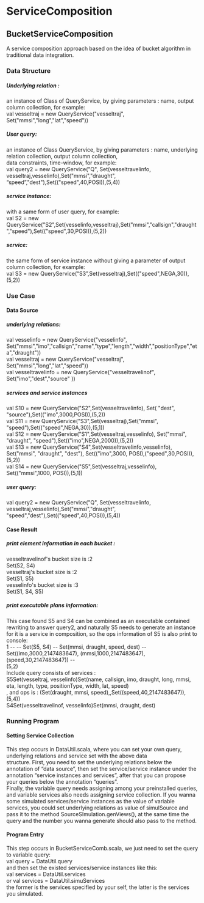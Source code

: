 # ServiceComposition
## BucketServiceComposition
A service composition approach based on the idea of bucket algorithm in traditional data integration.<br>

### Data Structure
##### Underlying relation : 
an instance of Class of  QueryService, by giving parameters : name, output column collection, for example:<br>
val vesseltraj = new QueryService("vesseltraj", Set("mmsi","long","lat","speed"))<br>
##### User query: 
an instance of Class QueryService, by giving parameters : name, underlying relation collection, output column collection,  <br>data constraints, time-window, for example:<br>
val query2 = new QueryService("Q", Set(vesseltravelinfo, vesseltraj,vesselinfo),Set("mmsi","draught",<br> “speed”,"dest"),Set(("speed",40,POSI)),(5,4))<br>
##### service instance: 
with a same form of user query, for example:<br>
val S2 = new QueryService("S2",Set(vesselinfo,vesseltraj),Set("mmsi","callsign","draught","speed"),Set(("speed",30,POSI)),(5,2))<br>
##### service: 
the same form of service instance without giving a parameter of output column collection, for example:<br>
val S3 = new QueryService(“S3”,Set(vesseltraj),Set(("speed",NEGA,30)),(5,2))<br>
### Use Case
#### Data Source
##### underlying relations:
val vesselinfo = 
new QueryService("vesselinfo", Set("mmsi","imo","callsign","name","type","length","width","positionType","eta","draught"))<br>
val vesseltraj = new QueryService("vesseltraj", Set("mmsi","long","lat","speed"))<br>
val vesseltravelinfo = new QueryService("vesseltravelinof", Set("imo","dest","source" ))<br>
##### services and service instances
val S10 = new QueryService("S2",Set(vesseltravelinfo), Set( "dest", "source"),Set(("imo",3000,POSI)),(5,2))<br>
val S11 = new QueryService("S3",Set(vesseltraj),Set("mmsi", "speed"),Set(("speed",NEGA,30)),(5,1))<br>
val S12 = new QueryService("S1",Set(vesseltraj,vesselinfo), Set("mmsi", "draught", "speed"),Set(("imo",NEGA,2000)),(5,2))<br>
val S13 = 
new QueryService("S4",Set(vesseltravelinfo,vesselinfo), Set("mmsi", "draught", "dest"), Set(("imo",3000, POSI),("speed",30,POSI)),(5,2))<br>
val S14 = new QueryService("S5",Set(vesseltraj,vesselinfo), Set(("mmsi",1000, POSI)),(5,1))<br>
##### user query:
val query2 = 
new QueryService("Q", Set(vesseltravelinfo, vesseltraj,vesselinfo),Set("mmsi","draught", "speed","dest"),Set(("speed",40,POSI)),(5,4))<br>
#### Case Result
##### print element information in each bucket :
vesseltravelinof's bucket size is :2<br>
Set(S2, S4)<br>
vesseltraj's bucket size is :2<br>
Set(S1, S5)<br>
vesselinfo's bucket size is :3<br>
Set(S1, S4, S5)<br>
##### print executable plans information:
This case found S5 and S4 can be combined as an executable contained rewriting to answer query2, and naturally S5 needs to generate an 
instance for it is a service in composition, so the ops information of S5 is also print to console:<br>
1 --  -- Set(S5, S4) -- Set(mmsi, draught, speed, dest) -- Set((imo,3000,2147483647), (mmsi,1000,2147483647), (speed,30,2147483647)) -- <br>
(5,2)<br>
Include query consists of services :<br>
S5Set(vesseltraj, vesselinfo)Set(name, callsign, imo, draught, long, mmsi, eta, length, type, positionType, width, lat, speed)     <br>
, and ops is : (Set(draught, mmsi, speed),,Set((speed,40,2147483647)),(5,4))     <br>
S4Set(vesseltravelinof, vesselinfo)Set(mmsi, draught, dest)<br>
### Running Program
#### Setting Service Collection
This step occurs in DataUtil.scala, where you can set your own query,  underlying relations and service set with the above data <br>
structure.
First, you need to set the underlying relations below the annotation of “data source”,  then set the service/service instance under the 
annotation “service instances and services”, after that you can propose your queries below the annotation “queries”.<br>
Finally, the variable query needs assigning among your preinstalled queries, and variable services also needs assigning service 
collection. If you wanna some simulated services/service instances as the value of variable services, you could set underlying relations
as value of simulSource and pass it to the method SourceSImulation.genViews(), at the same time the query and the number you wanna generate should also pass to the method.
#### Program Entry
This step occurs in BucketServiceComb.scala, we just need to set the query to variable query:<br>
val query = DataUtil.query<br>
and then set the existed services/service instances like this:<br>
val services = DataUtil.services<br>
or val services = DataUtil.simuServices<br>
the former is the services specified by your self, the latter is the services you simulated.<br>
